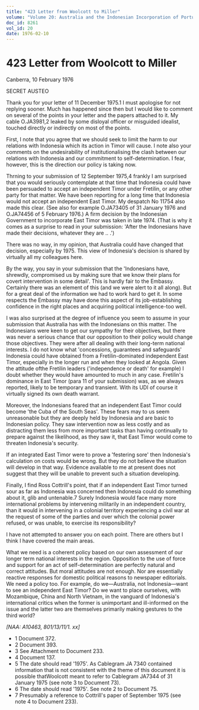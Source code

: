```yaml
---
title: "423 Letter from Woolcott to Miller"
volume: "Volume 20: Australia and the Indonesian Incorporation of Portuguese Timor, 1974-1976"
doc_id: 8261
vol_id: 20
date: 1976-02-10
---
```


# 423 Letter from Woolcott to Miller

Canberra, 10 February 1976

SECRET AUSTEO

Thank you for your letter of 11 December 1975.1 I must apologise for not replying sooner. Much has happened since then but I would like to comment on several of the points in your letter and the papers attached to it. My cable O.JA3981,2 leaked by some disloyal officer or misguided idealist, touched directly or indirectly on most of the points.

First, I note that you agree that we should seek to limit the harm to our relations with Indonesia which its action in Timor will cause. I note also your comments on the undesirability of institutionalising the clash between our relations with Indonesia and our commitment to self-determination. I fear, however, this is the direction our policy is taking now.

Thrning to your submission of 12 September 1975,4 frankly I am surprised that you would seriously contemplate at that time that Indonesia could have been persuaded to accept an independent Timor under Fretilin, or any other party for that matter. We have been reporting for a long time that Indonesia would not accept an independent East Timor. My despatch No 11754 also made this clear. (See also for example O.JA73405 of 31 January 1976 and O.JA74456 of 5 February 1976.) A firm decision by the Indonesian Government to incorporate East Timor was taken in late 1974. (That is why it comes as a surprise to read in your submission: 'After the Indonesians have made their decisions, whatever they are .. .')

There was no way, in my opinion, that Australia could have changed that decision, especially by 1975. This view of Indonesia's decision is shared by virtually all my colleagues here.

By the way, you say in your submission that the 'Indonesians have, shrewdly, compromised us by making sure that we know their plans for covert intervention in some detail'. This is hardly fair to the Embassy. Certainly there was an element of this (and we were alert to it all along). But for a great deal of the information we had to work hard to get it. In some respects the Embassy may have done this aspect of its job-establishing confidence in the right places and acquiring political intelligence-too well.

I was also surprised at the degree of influence you seem to assume in your submission that Australia has with the Indonesians on this matter. The Indonesians were keen to get our sympathy for their objectives, but there was never a serious chance that our opposition to their policy would change those objectives. They were after all dealing with their long-term national interests. I do not know what 'concessions, guarantees and safeguards' Indonesia could have obtained from a Fretilin-dominated independent East Timor, especially in the longer run and when they looked at Angola. Given the attitude ofthe Fretilin leaders ('independence or death' for example) I doubt whether they would have amounted to much in any case. Fretilin's dominance in East Timor (para 11 of your submission) was, as we always reported, likely to be temporary and transient. With its UDI of course it virtually signed its own death warrant.

Moreover, the Indonesians feared that an independent East Timor could become 'the Cuba of the South Seas'. These fears may to us seem unreasonable but they are deeply held by Indonesia and are basic to Indonesian policy. They saw intervention now as less costly and as distracting them less from more important tasks than having continually to prepare against the likelihood, as they saw it, that East Timor would come to threaten Indonesia's security.

If an integrated East Timor were to prove a 'festering sore' then Indonesia's calculation on costs would be wrong. But they do not believe the situation will develop in that way. Evidence available to me at present does not suggest that they will be unable to prevent such a situation developing.

Finally, I find Ross Cottrill's point, that if an independent East Timor turned sour as far as Indonesia was concerned then Indonesia could do something about it, glib and untenable.7 Surely Indonesia would face many more international problems by intervening militarily in an independent country, than it would in intervening in a colonial territory experiencing a civil war at the request of some of the parties and over which the colonial power refused, or was unable, to exercise its responsibility?

I have not attempted to answer you on each point. There are others but I think I have covered the main areas.

What we need is a coherent policy based on our own assessment of our longer term national interests in the region. Opposition to the use of force and support for an act of self­-determination are perfectly natural and correct attitudes. But moral attitudes are not enough. Nor are essentially reactive responses for domestic political reasons to newspaper editorials. We need a policy too. For example, do we—Australia, not Indonesia—want to see an independent East Timor? Do we want to place ourselves, with Mozambique, China and North Vietnam, in the vanguard of Indonesia's international critics when the former is unimportant and ill-informed on the issue and the latter two are themselves primarily making gestures to the third world?

_[NAA: A10463, 801/13/11/1. xx]_

  * 1 Document 372.
  * 2 Document 393.
  * 3 See Attachment to Document 233.
  * 4 Document 137.
  * 5 The date should read '1975'. As Cablegram JA 7340 contained information that is not consistent with the theme of this document it is possible thatWoolcott meant to refer to Cablegram JA7344 of 31 January 1975 (see note 3 to Document 73).
  * 6 The date should read '1975'. See note 2 to Document 75.
  * 7 Presumably a reference to Cottrill's paper of September 1975 (see note 4 to Document 233).


